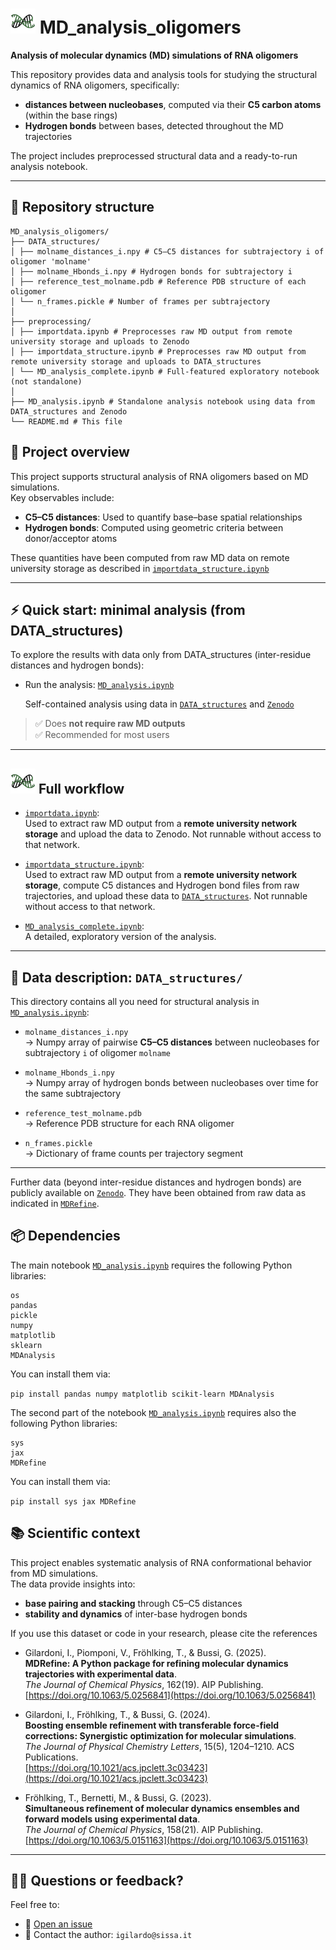 # <img src="image.png" alt="alt text" width="40" /> MD_analysis_oligomers

**Analysis of molecular dynamics (MD) simulations of RNA oligomers**

This repository provides data and analysis tools for studying the structural dynamics of RNA oligomers, specifically:

- **distances between nucleobases**, computed via their **C5 carbon atoms** (within the base rings)
- **Hydrogen bonds** between bases, detected throughout the MD trajectories

The project includes preprocessed structural data and a ready-to-run analysis notebook.  

---

## 📁 Repository structure

```
MD_analysis_oligomers/
├── DATA_structures/
│ ├── molname_distances_i.npy # C5–C5 distances for subtrajectory i of oligomer 'molname'
│ ├── molname_Hbonds_i.npy # Hydrogen bonds for subtrajectory i
│ ├── reference_test_molname.pdb # Reference PDB structure of each oligomer
│ └── n_frames.pickle # Number of frames per subtrajectory
│
├── preprocessing/
│ ├── importdata.ipynb # Preprocesses raw MD output from remote university storage and uploads to Zenodo
│ ├── importdata_structure.ipynb # Preprocesses raw MD output from remote university storage and uploads to DATA_structures
│ └── MD_analysis_complete.ipynb # Full-featured exploratory notebook (not standalone)
│
├── MD_analysis.ipynb # Standalone analysis notebook using data from DATA_structures and Zenodo
└── README.md # This file
```

## 🧪 Project overview

This project supports structural analysis of RNA oligomers based on MD simulations.  
Key observables include:

- **C5–C5 distances**: Used to quantify base–base spatial relationships
- **Hydrogen bonds**: Computed using geometric criteria between donor/acceptor atoms

These quantities have been computed from raw MD data on remote university storage as described in [`importdata_structure.ipynb`](preprocessing/importdata_structure.ipynb)

---

## ⚡ Quick start: minimal analysis (from DATA_structures)

To explore the results with data only from DATA_structures (inter-residue distances and hydrogen bonds):

  - Run the analysis: [`MD_analysis.ipynb`](MD_analysis.ipynb)

     Self-contained analysis using data in [`DATA_structures`](DATA_structures/) and [`Zenodo`](https://zenodo.org/records/14956459)

> ✅ Does **not require raw MD outputs**  
> ✅ Recommended for most users

---

## <img src="image.png" alt="alt text" width="40" /> Full workflow

- [`importdata.ipynb`](preprocessing/importdata.ipynb):  
  Used to extract raw MD output from a **remote university network storage** and upload the data to Zenodo. Not runnable without access to that network.

- [`importdata_structure.ipynb`](preprocessing/importdata_structure.ipynb):  
  Used to extract raw MD output from a **remote university network storage**, compute C5 distances and Hydrogen bond files from raw trajectories, and upload these data to [`DATA_structures`](DATA_structures/). Not runnable without access to that network.

- [`MD_analysis_complete.ipynb`](preprocessing/MD_analysis_complete.ipynb):  
  A detailed, exploratory version of the analysis.

---

## 📄 Data description: `DATA_structures/`

This directory contains all you need for structural analysis in [`MD_analysis.ipynb`](MD_analysis.ipynb):

- `molname_distances_i.npy`  
  → Numpy array of pairwise **C5–C5 distances** between nucleobases for subtrajectory `i` of oligomer `molname`

- `molname_Hbonds_i.npy`  
  → Numpy array of hydrogen bonds between nucleobases over time for the same subtrajectory

- `reference_test_molname.pdb`  
  → Reference PDB structure for each RNA oligomer

- `n_frames.pickle`  
  → Dictionary of frame counts per trajectory segment

---

Further data (beyond inter-residue distances and hydrogen bonds) are publicly available on [`Zenodo`](https://zenodo.org/records/14956459). They have been obtained from raw data as indicated in [`MDRefine`](https://github.com/bussilab/MDRefine/blob/master/Examples/load_data_oligomers.ipynb).

## 📦 Dependencies

The main notebook [`MD_analysis.ipynb`](MD_analysis.ipynb) requires the following Python libraries:

```
os
pandas
pickle
numpy
matplotlib
sklearn
MDAnalysis
```

You can install them via:

`pip install pandas numpy matplotlib scikit-learn MDAnalysis`

The second part of the notebook [`MD_analysis.ipynb`](MD_analysis.ipynb) requires also the following Python libraries:

```
sys
jax
MDRefine
```

You can install them via:

`pip install sys jax MDRefine`

## 📚 Scientific context

This project enables systematic analysis of RNA conformational behavior from MD simulations.  
The data provide insights into:

- **base pairing and stacking** through C5–C5 distances  
- **stability and dynamics** of inter-base hydrogen bonds

If you use this dataset or code in your research, please cite the references

- Gilardoni, I., Piomponi, V., Fröhlking, T., & Bussi, G. (2025).  
  **MDRefine: A Python package for refining molecular dynamics trajectories with experimental data**.  
  *The Journal of Chemical Physics*, 162(19). AIP Publishing.  
  [https://doi.org/10.1063/5.0256841](https://doi.org/10.1063/5.0256841)

- Gilardoni, I., Fröhlking, T., & Bussi, G. (2024).  
  **Boosting ensemble refinement with transferable force-field corrections: Synergistic optimization for molecular simulations**.  
  *The Journal of Physical Chemistry Letters*, 15(5), 1204–1210. ACS Publications.  
  [https://doi.org/10.1021/acs.jpclett.3c03423](https://doi.org/10.1021/acs.jpclett.3c03423)

- Fröhlking, T., Bernetti, M., & Bussi, G. (2023).  
  **Simultaneous refinement of molecular dynamics ensembles and forward models using experimental data**.  
  *The Journal of Chemical Physics*, 158(21). AIP Publishing.  
  [https://doi.org/10.1063/5.0151163](https://doi.org/10.1063/5.0151163)

---

## 🙋‍♀️ Questions or feedback?

Feel free to:

- 📂 [Open an issue](https://github.com/IvanGilardoni/MD_analysis_oligomers/issues)
- 📧 Contact the author: `igilardo@sissa.it`

